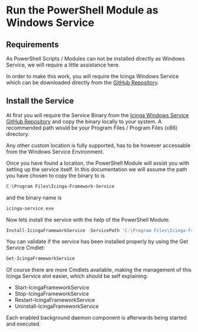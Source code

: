 Run the PowerShell Module as Windows Service
===

Requirements
---

As PowerShell Scripts / Modules can not be installed directly as Windows Service, we will require a little assistance here.

In order to make this work, you will require the Icinga Windows Service which can be downloaded directly from the [GitHub Repository](https://github.com/LordHepipud/icinga-windows-service).

Install the Service
---

At first you will require the Service Binary from the [Icinga Windows Service GitHub Repository](https://github.com/LordHepipud/icinga-windows-service) and copy the binary locally to your system. A recommended path would be your Program Files / Program Files (x86) directory.

Any other custom location is fully supported, has to be however accessable from the Windows Service Environment.

Once you have found a location, the PowerShell Module will assist you with setting up the service itself. In this documentation we will assume the path you have chosen to copy the binary to is

```powershell
C:\Program Files\Icinga-Framework-Service
```

and the binary name is

```powershell
icinga-service.exe
```

Now lets install the service with the help of the PowerShell Module:

```powershell
Install-IcingaFrameworkService -ServicePath 'C:\Program Files\Icinga-Framework-Service\icinga-service.exe'
```

You can validate if the service has been installed properly by using the Get Service Cmdlet:

```powershell
Get-IcingaFrameworkService
```

Of course there are more Cmdlets available, making the management of this Icinga Service alot easier, which should be self explaining:

* Start-IcingaFrameworkService
* Stop-IcingaFrameworkService
* Restart-IcingaFrameworkService
* Uninstall-IcingaFrameworkService

Each enabled background daemon component is afterwards being started and executed.

